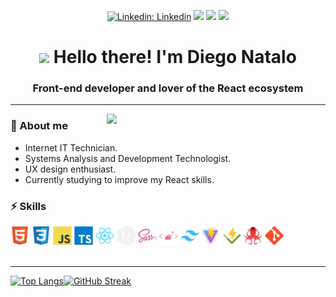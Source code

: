 <div align="center">

  [![Linkedin: Linkedin](https://img.shields.io/badge/-LinkedIn-blue?logo=Linkedin&logoColor=white&style=flat)](https://www.linkedin.com/in/diego-natalo/)
  ![](https://img.shields.io/badge/-diegonatalo@gmail.com-EA4335?logo=gmail&logoColor=white&style=flat)
  [![](https://img.shields.io/badge/-Twitter-1DA1F2?logo=twitter&logoColor=white&style=flat)](https://twitter.com/diego_natalo)
  ![](https://img.shields.io/github/followers/diegonatalo?label=Follow%20Me&style=social)
</div>

<h1 align='center'>
  <img src="https://media.giphy.com/media/hvRJCLFzcasrR4ia7z/giphy.gif" width="30px"/> 
  Hello there! I'm Diego Natalo
</h1>
<h3 align='center'>Front-end developer and lover of the <strong>React</strong> ecosystem</h3>

---
<img align='right' src='https://raw.githubusercontent.com/MicaelliMedeiros/micaellimedeiros/master/image/computer-illustration.png' width='350' heigth='350'/>

### 📌 About me
- Internet IT Technician.
- Systems Analysis and Development Technologist.
- UX design enthusiast.
- Currently studying to improve my React skills.

### ⚡ Skills
<div padding="20px">
  <img with="30" height="30" src="https://github.com/devicons/devicon/blob/master/icons/html5/html5-original.svg" title="HTML" />
  <img with="30" height="30" src="https://github.com/devicons/devicon/blob/master/icons/css3/css3-original.svg" title="CSS" />
  <img with="30" height="30" src="https://github.com/devicons/devicon/blob/master/icons/javascript/javascript-original.svg" title="Javascript" />
  <img with="30" height="30" src="https://github.com/devicons/devicon/blob/master/icons/typescript/typescript-original.svg" title="Typescript" />
  <img with="30" height="30" src="https://github.com/devicons/devicon/blob/master/icons/react/react-original.svg" title="React" />
  <img with="30" height="30" src="assets/next.svg" title="Next" />
  <img with="30" height="30" src="https://github.com/devicons/devicon/blob/master/icons/sass/sass-original.svg" title="SASS" />
  <img with="30" height="30" src="assets/styledcomponents.svg" title="styled-components" />
  <img with="30" height="30" src="https://github.com/devicons/devicon/blob/master/icons/tailwindcss/tailwindcss-plain.svg" title="Tailwind" />
  <img with="30" height="30" src="assets/vite.png" title="Vite" />
  <img with="30" height="30" src="assets/vitest.svg" title="Vitest" />
  <img with="30" height="30" src="assets/rtl.png" title="React Testing Library" />
  <img with="30" height="30" src="https://github.com/devicons/devicon/blob/master/icons/git/git-original.svg" title="Git" />
</div>

<br>

---

[![Top Langs](https://github-readme-stats-kerneldn.vercel.app//api/top-langs/?username=diegonatalo&layout=compact&theme=github_dark&hide_border=true)](https://github.com/anuraghazra/github-readme-stats)[![GitHub Streak](https://streak-stats.demolab.com?user=diegonatalo&theme=dark&hide_border=true&date_format=j%2Fn%5B%2FY%5D)](https://git.io/streak-stats)
